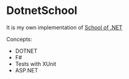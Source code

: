 # DotnetSchool

It is my own implementation of [School of .NET](https://github.com/nrkno/dotnetskolen/blob/main/README_EN.md#get-epg)

Concepts:
- DOTNET
- F#
- Tests with XUnit
- ASP.NET